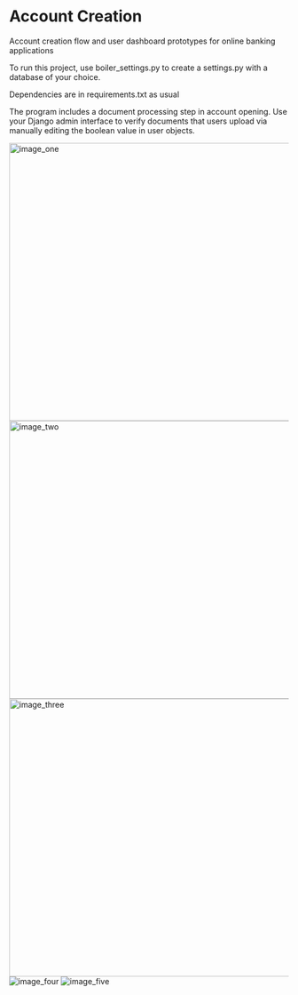 # Account Creation
Account creation flow and user dashboard prototypes for online banking applications

To run this project, use boiler_settings.py to create a settings.py with a database of your choice.

Dependencies are in requirements.txt as usual

The program includes a document processing step in account opening. Use your Django admin interface to verify documents that users upload via manually editing the boolean value in user objects. 

<img src="https://raw.githubusercontent.com/jordankobewade/onlinebanking/master/readme/banking_image_01.png" alt="image_one" width="954px" height="500px">
<img src="https://raw.githubusercontent.com/jordankobewade/onlinebanking/master/readme/banking_image_02.png" alt="image_two" width="954px" height="500px">
<img src="https://raw.githubusercontent.com/jordankobewade/onlinebanking/master/readme/banking_image_03.png" alt="image_three" width="954px" height="500px">
<img src="https://raw.githubusercontent.com/jordankobewade/onlinebanking/master/readme/ClassChart.png" alt="image_four">
<img src="https://raw.githubusercontent.com/jordankobewade/onlinebanking/master/readme/ProgramFlow.jpg" alt="image_five">